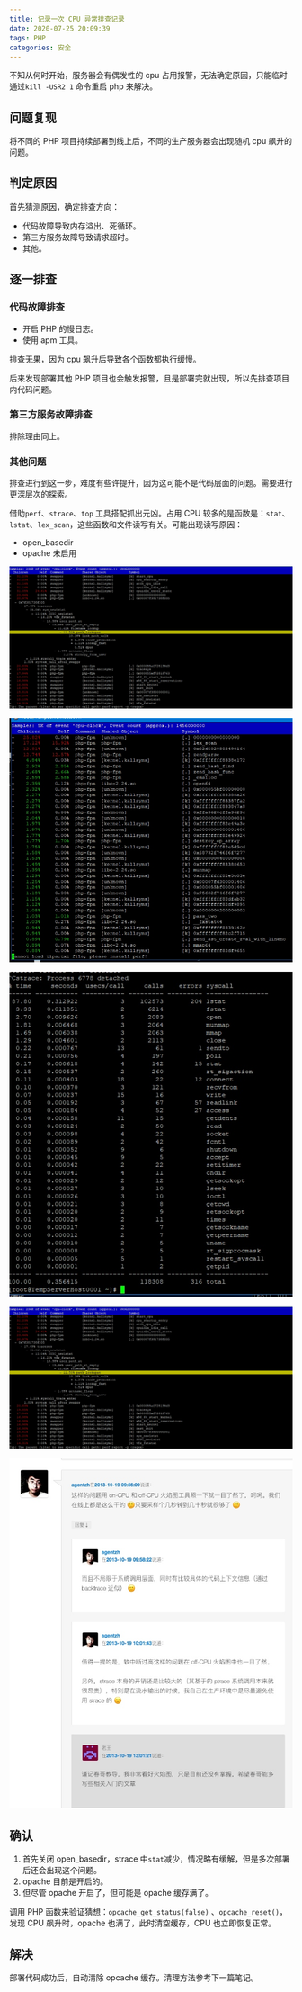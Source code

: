 ```yaml
---
title: 记录一次 CPU 异常排查记录
date: 2020-07-25 20:09:39
tags: PHP
categories: 安全
---
```


不知从何时开始，服务器会有偶发性的 cpu 占用报警，无法确定原因，只能临时通过`kill -USR2 1` 命令重启 php 来解决。

<!-- more -->

## 问题复现

将不同的 PHP 项目持续部署到线上后，不同的生产服务器会出现随机 cpu 飙升的问题。 

## 判定原因
首先猜测原因，确定排查方向：
- 代码故障导致内存溢出、死循环。
- 第三方服务故障导致请求超时。
- 其他。

## 逐一排查
### 代码故障排查
- 开启 PHP 的慢日志。
- 使用 apm 工具。

排查无果，因为 cpu 飙升后导致各个函数都执行缓慢。

后来发现部署其他 PHP 项目也会触发报警，且是部署完就出现，所以先排查项目内代码问题。
### 第三方服务故障排查
排除理由同上。
### 其他问题
排查进行到这一步，难度有些许提升，因为这可能不是代码层面的问题。需要进行更深层次的探索。

借助`perf`、`strace`、`top` 工具搭配抓出元凶。占用 CPU 较多的是函数是：`stat`、`lstat`、`lex_scan`，这些函数和文件读写有关。可能出现读写原因：
- open_basedir
- opache 未启用


![](media/15956799729004.jpg)

![](media/15956799883487.jpg)

![](media/15956799976365.jpg)

![](media/15956800122528.jpg)

![](media/15956815529450.jpg)

## 确认
1. 首先关闭 open_basedir，strace 中`stat`减少，情况略有缓解，但是多次部署后还会出现这个问题。
2. opache 目前是开启的。
3. 但尽管 opache 开启了，但可能是 opache 缓存满了。

调用 PHP 函数来验证猜想：`opcache_get_status(false)` 、`opcache_reset()`，发现 CPU 飙升时，opache 也满了，此时清空缓存，CPU 也立即恢复正常。
## 解决
部署代码成功后，自动清除 opcache 缓存。清理方法参考下一篇笔记。